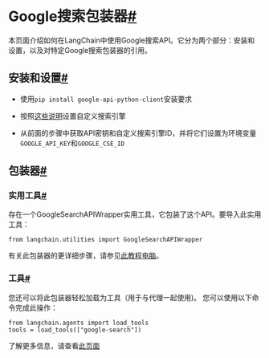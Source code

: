

Google搜索包装器[#](#google-search-wrapper "此标题的永久链接")
=================================================

本页面介绍如何在LangChain中使用Google搜索API。它分为两个部分：安装和设置，以及对特定Google搜索包装器的引用。

安装和设置[#](#installation-and-setup "此标题的永久链接")
--------------------------------------------

* 使用`pip install google-api-python-client`安装要求

* 按照[这些说明](https://stackoverflow.com/questions/37083058/programmatically-searching-google-in-python-using-custom-search)设置自定义搜索引擎

* 从前面的步骤中获取API密钥和自定义搜索引擎ID，并将它们设置为环境变量`GOOGLE_API_KEY`和`GOOGLE_CSE_ID`

包装器[#](#wrappers "此标题的永久链接")
----------------------------

### 实用工具[#](#utility "此标题的永久链接")

存在一个GoogleSearchAPIWrapper实用工具，它包装了这个API。要导入此实用工具：

```
from langchain.utilities import GoogleSearchAPIWrapper

```

有关此包装器的更详细步骤，请参见[此教程电脑](../modules/agents/tools/examples/google_search)。

### 工具[#](#tool "此标题的永久链接")

您还可以将此包装器轻松加载为工具（用于与代理一起使用)。
您可以使用以下命令完成此操作：

```
from langchain.agents import load_tools
tools = load_tools(["google-search"])

```

了解更多信息，请查看[此页面](../modules/agents/tools/getting_started)

